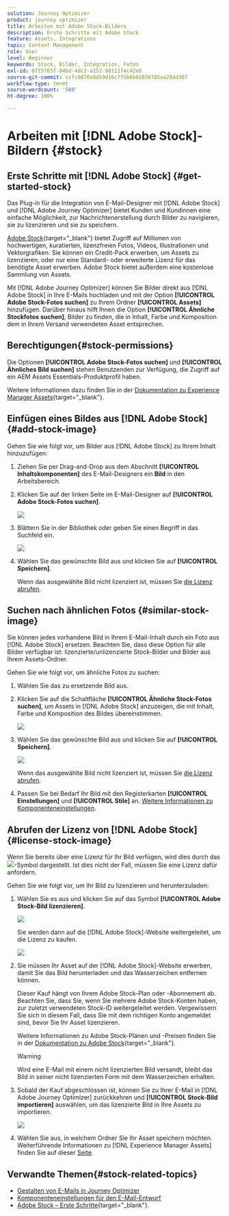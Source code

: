 ```yaml
---
solution: Journey Optimizer
product: journey optimizer
title: Arbeiten mit Adobe Stock-Bildern
description: Erste Schritte mit Adobe Stock
feature: Assets, Integrations
topic: Content Management
role: User
level: Beginner
keywords: Stock, Bilder, Integration, Fotos
exl-id: 0715f65f-04bd-4dc2-a152-98111f4c42e6
source-git-commit: ccfc0870a8d59d16c7f5b6b02856785aa28dd307
workflow-type: tm+mt
source-wordcount: '569'
ht-degree: 100%

---
```


# Arbeiten mit [!DNL Adobe Stock]-Bildern {#stock}

## Erste Schritte mit [!DNL Adobe Stock] {#get-started-stock}

Das Plug-in für die Integration von E-Mail-Designer mit [!DNL Adobe Stock] und [!DNL Adobe Journey Optimizer] bietet Kunden und Kundinnen eine einfache Möglichkeit, zur Nachrichtenerstellung durch Bilder zu navigieren, sie zu lizenzieren und sie zu speichern.

[Adobe Stock](https://helpx.adobe.com/stock/get-started.html){target="_blank"} bietet Zugriff auf Millionen von hochwertigen, kuratierten, lizenzfreien Fotos, Videos, Illustrationen und Vektorgrafiken. Sie können ein Credit-Pack erwerben, um Assets zu lizenzieren, oder nur eine Standard- oder erweiterte Lizenz für das benötigte Asset erwerben. Adobe Stock bietet außerdem eine kostenlose Sammlung von Assets.

Mit [!DNL Adobe Journey Optimizer] können Sie Bilder direkt aus [!DNL Adobe Stock] in Ihre E-Mails hochladen und mit der Option **[!UICONTROL Adobe Stock-Fotos suchen]** zu Ihrem Ordner **[!UICONTROL Assets]** hinzufügen. Darüber hinaus hilft Ihnen die Option **[!UICONTROL Ähnliche Stockfotos suchen]**, Bilder zu finden, die in Inhalt, Farbe und Komposition dem in Ihrem Versand verwendeten Asset entsprechen.

## Berechtigungen{#stock-permissions}

Die Optionen **[!UICONTROL Adobe Stock-Fotos suchen]** und **[!UICONTROL Ähnliches Bild suchen]** stehen Benutzenden zur Verfügung, die Zugriff auf ein AEM Assets Essentials-Produktprofil haben.

Weitere Informationen dazu finden Sie in der [Dokumentation zu Experience Manager Assets](https://experienceleague.adobe.com/docs/experience-manager-assets-essentials/help/get-started-admins/deploy-administer.html?lang=de#add-users-to-essentials){target="_blank"}.

## Einfügen eines Bildes aus [!DNL Adobe Stock] {#add-stock-image}

Gehen Sie wie folgt vor, um Bilder aus [!DNL Adobe Stock] zu Ihrem Inhalt hinzuzufügen:

1. Ziehen Sie per Drag-and-Drop aus dem Abschnitt **[!UICONTROL Inhaltskomponenten]** des E-Mail-Designers ein **Bild** in den Arbeitsbereich.

1. Klicken Sie auf der linken Seite im E-Mail-Designer auf **[!UICONTROL Adobe Stock-Fotos suchen]**.

   ![](assets/stock-find-photos.png)

1. Blättern Sie in der Bibliothek oder geben Sie einen Begriff in das Suchfeld ein.

   ![](assets/stock-select-from-lib.png)

1. Wählen Sie das gewünschte Bild aus und klicken Sie auf **[!UICONTROL Speichern]**.

   Wenn das ausgewählte Bild nicht lizenziert ist, müssen Sie [die Lizenz abrufen](#license-stock-image).

## Suchen nach ähnlichen Fotos {#similar-stock-image}

Sie können jedes vorhandene Bild in Ihrem E-Mail-Inhalt durch ein Foto aus [!DNL Adobe Stock] ersetzen. Beachten Sie, dass diese Option für alle Bilder verfügbar ist: lizenzierte/unlizenzierte Stock-Bilder und Bilder aus Ihrem Assets-Ordner.

Gehen Sie wie folgt vor, um ähnliche Fotos zu suchen:

1. Wählen Sie das zu ersetzende Bild aus.
1. Klicken Sie auf die Schaltfläche **[!UICONTROL Ähnliche Stock-Fotos suchen]**, um Assets in [!DNL Adobe Stock] anzuzeigen, die mit Inhalt, Farbe und Komposition des Bildes übereinstimmen.

   ![](assets/stock-similar.png)

1. Wählen Sie das gewünschte Bild aus und klicken Sie auf **[!UICONTROL Speichern]**.

   ![](assets/stock-similar-results.png)

   Wenn das ausgewählte Bild nicht lizenziert ist, müssen Sie [die Lizenz abrufen](#license-stock-image).

1. Passen Sie bei Bedarf Ihr Bild mit den Registerkarten **[!UICONTROL Einstellungen]** und **[!UICONTROL Stile]** an. [Weitere Informationen zu Komponenteneinstellungen](../email/content-components.md).

## Abrufen der Lizenz von [!DNL Adobe Stock] {#license-stock-image}

Wenn Sie bereits über eine Lizenz für Ihr Bild verfügen, wird dies durch das ![](assets/stock_10.png)-Symbol dargestellt. Ist dies nicht der Fall, müssen Sie eine Lizenz dafür anfordern.

Gehen Sie wie folgt vor, um Ihr Bild zu lizenzieren und herunterzuladen:

1. Wählen Sie es aus und klicken Sie auf das Symbol **[!UICONTROL Adobe Stock-Bild lizenzieren]**.

   ![](assets/stock-license-icon.png)

   Sie werden dann auf die [!DNL Adobe Stock]-Website weitergeleitet, um die Lizenz zu kaufen.

   ![](assets/stock-license-photo.png)

1. Sie müssen Ihr Asset auf der [!DNL Adobe Stock]-Website erwerben, damit Sie das Bild herunterladen und das Wasserzeichen entfernen können.

   Dieser Kauf hängt von Ihrem Adobe Stock-Plan oder -Abonnement ab. Beachten Sie, dass Sie, wenn Sie mehrere Adobe Stock-Konten haben, zur zuletzt verwendeten Stock-ID weitergeleitet werden. Vergewissern Sie sich in diesem Fall, dass Sie mit dem richtigen Konto angemeldet sind, bevor Sie Ihr Asset lizenzieren.

   Weitere Informationen zu Adobe Stock-Plänen und -Preisen finden Sie in der [Dokumentation zu Adobe Stock](https://stock.adobe.com/de/plans){target="_blank"}.

   >[!WARNING]
   > Wird eine E-Mail mit einem nicht lizenzierten Bild versandt, bleibt das Bild in seiner nicht lizenzierten Form mit dem Wasserzeichen erhalten.

1. Sobald der Kauf abgeschlossen ist, können Sie zu Ihrer E-Mail in [!DNL Adobe Journey Optimizer] zurückkehren und **[!UICONTROL Stock-Bild importieren]** auswählen, um das lizenzierte Bild in Ihre Assets zu importieren.

   ![](assets/stock_6.png)

1. Wählen Sie aus, in welchem Ordner Sie Ihr Asset speichern möchten. Weiterführende Informationen zu [!DNL Experience Manager Assets] finden Sie auf dieser [Seite](assets.md#get-started-assets).

## Verwandte Themen{#stock-related-topics}

* [Gestalten von E-Mails in Journey Optimizer](../email/get-started-email-design.md)
* [Komponenteneinstellungen für den E-Mail-Entwurf](../email/content-components.md)
* [Adobe Stock – Erste Schritte](https://helpx.adobe.com/stock/get-started.html){target="_blank"}.


